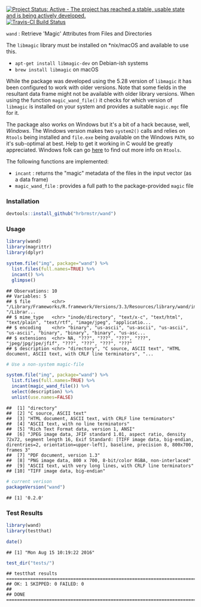 
[![Project Status: Active - The project has reached a stable, usable state and is being actively developed.](http://www.repostatus.org/badges/0.1.0/active.svg)](http://www.repostatus.org/#active) [![Travis-CI Build Status](https://travis-ci.org/hrbrmstr/wand.svg?branch=master)](https://travis-ci.org/hrbrmstr/wand)

`wand` : Retrieve 'Magic' Attributes from Files and Directories

The `libmagic` library must be installed on \*nix/macOS and available to use this.

-   `apt-get install libmagic-dev` on Debian-ish systems
-   `brew install libmagic` on macOS

While the package was developed using the 5.28 version of `libmagic` it has been configured to work with older versions. Note that some fields in the resultant data frame might not be available with older library versions. When using the function `magic_wand_file()` it checks for which version of `libmagic` is installed on your system and provides a suitable `magic.mgc` file for it.

The package also works on Windows but it's a bit of a hack because, well, *Windows*. The Windows version makes two `system2()` calls and relies on `Rtools` being installed and `file.exe` being available on the Windows `PATH`, so it's sub-optimal at best. Help to get it working in C would be greatly appreciated. Windows folk can go [here](https://github.com/stan-dev/rstan/wiki/Install-Rtools-for-Windows) to find out more info on `Rtools`.

The following functions are implemented:

-   `incant` : returns the "magic" metadata of the files in the input vector (as a data frame)
-   `magic_wand_file` : provides a full path to the package-provided `magic` file

### Installation

``` r
devtools::install_github("hrbrmstr/wand")
```

### Usage

``` r
library(wand)
library(magrittr)
library(dplyr)

system.file("img", package="wand") %>% 
  list.files(full.names=TRUE) %>% 
  incant() %>% 
  glimpse()
```

    ## Observations: 10
    ## Variables: 5
    ## $ file        <chr> "/Library/Frameworks/R.framework/Versions/3.3/Resources/library/wand/img/example_dir", "/Librar...
    ## $ mime_type   <chr> "inode/directory", "text/x-c", "text/html", "text/plain", "text/rtf", "image/jpeg", "applicatio...
    ## $ encoding    <chr> "binary", "us-ascii", "us-ascii", "us-ascii", "us-ascii", "binary", "binary", "binary", "us-asc...
    ## $ extensions  <chr> NA, "???", "???", "???", "???", "jpeg/jpg/jpe/jfif", "???", "???", "???", "???"
    ## $ description <chr> "directory", "C source, ASCII text", "HTML document, ASCII text, with CRLF line terminators", "...

``` r
# Use a non-system magic-file

system.file("img", package="wand") %>% 
  list.files(full.names=TRUE) %>% 
  incant(magic_wand_file()) %>% 
  select(description) %>% 
  unlist(use.names=FALSE)
```

    ##  [1] "directory"                                                                                                                                                                                                        
    ##  [2] "C source, ASCII text"                                                                                                                                                                                             
    ##  [3] "HTML document, ASCII text, with CRLF line terminators"                                                                                                                                                            
    ##  [4] "ASCII text, with no line terminators"                                                                                                                                                                             
    ##  [5] "Rich Text Format data, version 1, ANSI"                                                                                                                                                                           
    ##  [6] "JPEG image data, JFIF standard 1.01, aspect ratio, density 72x72, segment length 16, Exif Standard: [TIFF image data, big-endian, direntries=2, orientation=upper-left], baseline, precision 8, 800x700, frames 3"
    ##  [7] "PDF document, version 1.3"                                                                                                                                                                                        
    ##  [8] "PNG image data, 800 x 700, 8-bit/color RGBA, non-interlaced"                                                                                                                                                      
    ##  [9] "ASCII text, with very long lines, with CRLF line terminators"                                                                                                                                                     
    ## [10] "TIFF image data, big-endian"

``` r
# current verison
packageVersion("wand")
```

    ## [1] '0.2.0'

### Test Results

``` r
library(wand)
library(testthat)

date()
```

    ## [1] "Mon Aug 15 10:19:22 2016"

``` r
test_dir("tests/")
```

    ## testthat results ========================================================================================================
    ## OK: 1 SKIPPED: 0 FAILED: 0
    ## 
    ## DONE ===================================================================================================================
